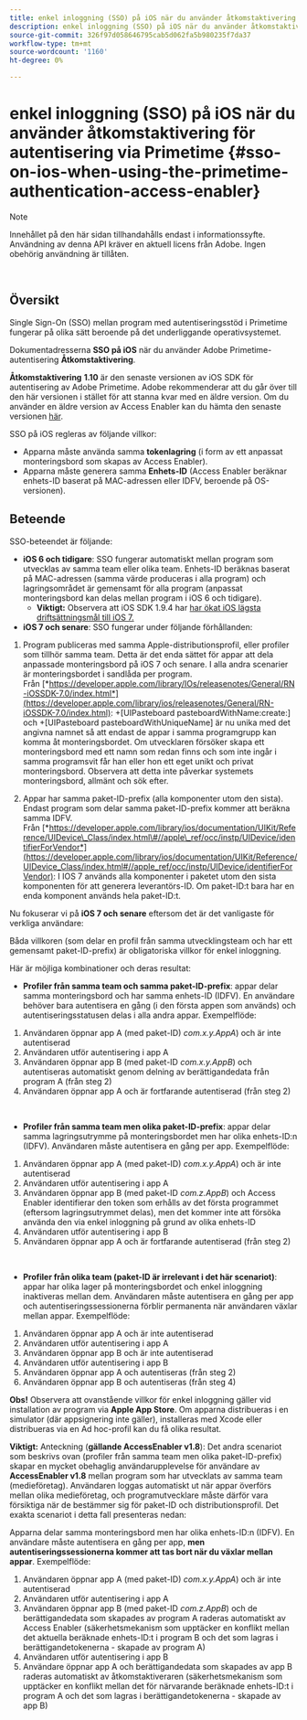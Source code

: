 ```yaml
---
title: enkel inloggning (SSO) på iOS när du använder åtkomstaktivering för autentisering via Primetime
description: enkel inloggning (SSO) på iOS när du använder åtkomstaktivering för autentisering via Primetime
source-git-commit: 326f97d058646795cab5d062fa5b980235f7da37
workflow-type: tm+mt
source-wordcount: '1160'
ht-degree: 0%

---
```



# enkel inloggning (SSO) på iOS när du använder åtkomstaktivering för autentisering via Primetime {#sso-on-ios-when-using-the-primetime-authentication-access-enabler}

>[!NOTE]
>
>Innehållet på den här sidan tillhandahålls endast i informationssyfte. Användning av denna API kräver en aktuell licens från Adobe. Ingen obehörig användning är tillåten.

</br>

## Översikt

Single Sign-On (SSO) mellan program med autentiseringsstöd i Primetime fungerar på olika sätt beroende på det underliggande operativsystemet.

Dokumentadresserna **SSO på iOS** när du använder Adobe Primetime-autentisering **Åtkomstaktivering**.

**Åtkomstaktivering** **1.10** är den senaste versionen av iOS SDK för autentisering av Adobe Primetime. Adobe rekommenderar att du går över till den här versionen i stället för att stanna kvar med en äldre version. Om du använder en äldre version av Access Enabler kan du hämta den senaste versionen [här](https://tve.zendesk.com/hc/en-us/articles/204963209-iOS-Native-AccessEnabler-Library).

SSO på iOS regleras av följande villkor:

- Apparna måste använda samma **tokenlagring** (i form av ett anpassat monteringsbord som skapas av Access Enabler).
- Apparna måste generera samma **Enhets-ID** (Access Enabler beräknar enhets-ID baserat på MAC-adressen eller IDFV, beroende på OS-versionen).

## Beteende

SSO-beteendet är följande:

- **iOS 6 och tidigare**: SSO fungerar automatiskt mellan program som utvecklas av samma team eller olika team. Enhets-ID beräknas baserat på MAC-adressen (samma värde produceras i alla program) och lagringsområdet är gemensamt för alla program (anpassat monteringsbord kan delas mellan program i iOS 6 och tidigare).
   - **Viktigt:** Observera att iOS SDK 1.9.4 har [har ökat iOS lägsta driftsättningsmål till iOS 7.](https://tve.zendesk.com/hc/en-us/articles/204963209-iOS-Native-AccessEnabler-Library) 
- **iOS 7 och senare**: SSO fungerar under följande förhållanden:

1. Program publiceras med samma Apple-distributionsprofil, eller profiler som tillhör samma team. Detta är det enda sättet för appar att dela anpassade monteringsbord på iOS 7 och senare. I alla andra scenarier är monteringsbordet i sandlåda per program. Från [*https://developer.apple.com/library/IOs/releasenotes/General/RN-iOSSDK-7.0/index.html*](https://developer.apple.com/library/ios/releasenotes/General/RN-iOSSDK-7.0/index.html): \+\[UIPasteboard pasteboardWithName:create:\] och +\[UIPasteboard pasteboardWithUniqueName\] är nu unika med det angivna namnet så att endast de appar i samma programgrupp kan komma åt monteringsbordet. Om utvecklaren försöker skapa ett monteringsbord med ett namn som redan finns och som inte ingår i samma programsvit får han eller hon ett eget unikt och privat monteringsbord. Observera att detta inte påverkar systemets monteringsbord, allmänt och sök efter.

1. Appar har samma paket-ID-prefix (alla komponenter utom den sista). Endast program som delar samma paket-ID-prefix kommer att beräkna samma IDFV. Från [*https://developer.apple.com/library/ios/documentation/UIKit/Reference/UIDevice\_Class/index.html\#//apple\_ref/occ/instp/UIDevice/identifierForVendor*](https://developer.apple.com/library/ios/documentation/UIKit/Reference/UIDevice_Class/index.html#//apple_ref/occ/instp/UIDevice/identifierForVendor): I IOS 7 används alla komponenter i paketet utom den sista komponenten för att generera leverantörs-ID. Om paket-ID:t bara har en enda komponent används hela paket-ID:t.

Nu fokuserar vi på **iOS 7 och senare** eftersom det är det vanligaste för verkliga användare:

Båda villkoren (som delar en profil från samma utvecklingsteam och har ett gemensamt paket-ID-prefix) är obligatoriska villkor för enkel inloggning.

Här är möjliga kombinationer och deras resultat:

- **Profiler från samma team och samma paket-ID-prefix**: appar delar samma monteringsbord och har samma enhets-ID (IDFV). En användare behöver bara autentisera en gång (i den första appen som används) och autentiseringsstatusen delas i alla andra appar. Exempelflöde:

1. Användaren öppnar app A (med paket-ID) *com.x.y.AppA*) och är inte autentiserad
1. Användaren utför autentisering i app A
1. Användaren öppnar app B (med paket-ID *com.x.y.AppB*) och autentiseras automatiskt genom delning av berättigandedata från program A (från steg 2)
1. Användaren öppnar app A och är fortfarande autentiserad (från steg 2)

 

- **Profiler från samma team men olika paket-ID-prefix**: appar delar samma lagringsutrymme på monteringsbordet men har olika enhets-ID:n (IDFV). Användaren måste autentisera en gång per app. Exempelflöde:

1. Användaren öppnar app A (med paket-ID) *com.x.y.AppA*) och är inte autentiserad
1. Användaren utför autentisering i app A
1. Användaren öppnar app B (med paket-ID *com.z.AppB*) och Access Enabler identifierar den token som erhålls av det första programmet (eftersom lagringsutrymmet delas), men det kommer inte att försöka använda den via enkel inloggning på grund av olika enhets-ID
1. Användaren utför autentisering i app B
1. Användaren öppnar app A och är fortfarande autentiserad (från steg 2)

 

- **Profiler från olika team (paket-ID är irrelevant i det här scenariot)**: appar har olika lager på monteringsbordet och enkel inloggning inaktiveras mellan dem. Användaren måste autentisera en gång per app och autentiseringssessionerna förblir permanenta när användaren växlar mellan appar. Exempelflöde:


1. Användaren öppnar app A och är inte autentiserad
1. Användaren utför autentisering i app A
1. Användaren öppnar app B och är inte autentiserad
1. Användaren utför autentisering i app B
1. Användaren öppnar app A och autentiseras (från steg 2)
1. Användaren öppnar app B och autentiseras (från steg 4)

**Obs!** Observera att ovanstående villkor för enkel inloggning gäller vid installation av program via **Apple App Store**. Om apparna distribueras i en simulator (där appsignering inte gäller), installeras med Xcode eller distribueras via en Ad hoc-profil kan du få olika resultat.

**Viktigt:** Anteckning (**gällande AccessEnabler v1.8**): Det andra scenariot som beskrivs ovan (profiler från samma team men olika paket-ID-prefix) skapar en mycket obehaglig användarupplevelse för användare av **AccessEnabler v1.8** mellan program som har utvecklats av samma team (medieföretag). Användaren loggas automatiskt ut när appar överförs mellan olika medieföretag, och programutvecklare måste därför vara försiktiga när de bestämmer sig för paket-ID och distributionsprofil. Det exakta scenariot i detta fall presenteras nedan:

Apparna delar samma monteringsbord men har olika enhets-ID:n (IDFV). En användare måste autentisera en gång per app, **men autentiseringssessionerna kommer att tas bort när du växlar mellan appar**. Exempelflöde:

1. Användaren öppnar app A (med paket-ID) *com.x.y.AppA*) och är inte autentiserad
1. Användaren utför autentisering i app A
1. Användaren öppnar app B (med paket-ID *com.z.AppB*) och de berättigandedata som skapades av program A raderas automatiskt av Access Enabler (säkerhetsmekanism som upptäcker en konflikt mellan det aktuella beräknade enhets-ID:t i program B och det som lagras i berättigandetokenerna - skapade av program A)
1. Användaren utför autentisering i app B
1. Användare öppnar app A och berättigandedata som skapades av app B raderas automatiskt av åtkomstaktiveraren (säkerhetsmekanism som upptäcker en konflikt mellan det för närvarande beräknade enhets-ID:t i program A och det som lagras i berättigandetokenerna - skapade av app B)

